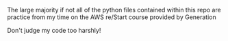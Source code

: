 The large majority if not all of the python files contained within this repo are practice from my time on the AWS re/Start course provided by Generation

Don't judge my code too harshly!